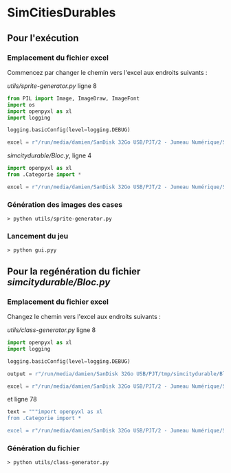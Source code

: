 # SimCitiesDurables

## Pour l'exécution

### Emplacement du fichier excel

Commencez par changer le chemin vers l'excel aux endroits suivants :


*utils/sprite-generator.py* ligne 8
```python
from PIL import Image, ImageDraw, ImageFont
import os
import openpyxl as xl
import logging

logging.basicConfig(level=logging.DEBUG)

excel = r"/run/media/damien/SanDisk 32Go USB/PJT/2 - Jumeau Numérique/SimCities Numérique Excel-Python/plateau_excelV3.xlsx"
```

*simcitydurable/Bloc.y*, ligne 4
```python
import openpyxl as xl
from .Categorie import *

excel = r"/run/media/damien/SanDisk 32Go USB/PJT/2 - Jumeau Numérique/SimCities Numérique Excel-Python/plateau_excelV3.xlsx"
```

### Génération des images des cases

```
> python utils/sprite-generator.py
```

### Lancement du jeu

```
> python gui.pyy
```


## Pour la regénération du fichier *simcitydurable/Bloc.py*

### Emplacement du fichier excel

Changez le chemin vers l'excel aux endroits suivants :


*utils/class-generator.py* ligne 8
```python
import openpyxl as xl
import logging

logging.basicConfig(level=logging.DEBUG)

output = r"/run/media/damien/SanDisk 32Go USB/PJT/tmp/simcitydurable/Bloc.py"

excel = r"/run/media/damien/SanDisk 32Go USB/PJT/2 - Jumeau Numérique/SimCities Numérique Excel-Python/plateau_excelV3.xlsx"
```

et ligne 78
```python
text = """import openpyxl as xl
from .Categorie import *

excel = r"/run/media/damien/SanDisk 32Go USB/PJT/2 - Jumeau Numérique/SimCities Numérique Excel-Python/plateau_excelV3.xlsx"
```

### Génération du fichier

```
> python utils/class-generator.py
```